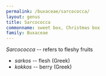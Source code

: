 ```yaml
---
permalink: /buxaceae/sarcococca/
layout: genus
title: Sarcococca
commonname: sweet box, Christmas box
family: Buxaceae
---
```


*Sarcococca* -- refers to fleshy fruits
  - *sarkos* -- flesh (Greek)
  - *kokkos* -- berry (Greek)
